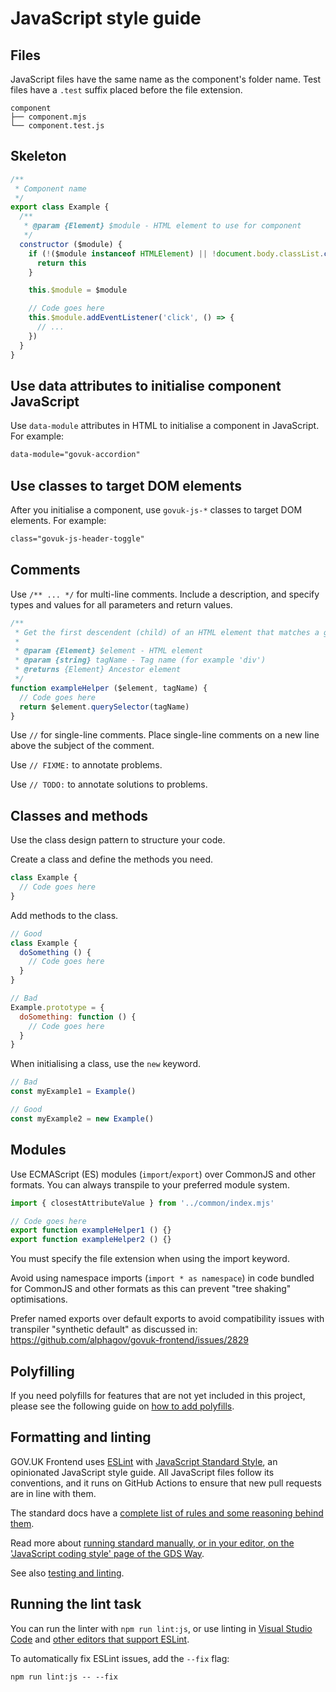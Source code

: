 # JavaScript style guide

## Files

JavaScript files have the same name as the component's folder name. Test files have a `.test` suffix placed before the file extension.

```console
component
├── component.mjs
└── component.test.js
```

## Skeleton

```mjs
/**
 * Component name
 */
export class Example {
  /**
   * @param {Element} $module - HTML element to use for component
   */
  constructor ($module) {
    if (!($module instanceof HTMLElement) || !document.body.classList.contains('govuk-frontend-supported')) {
      return this
    }

    this.$module = $module

    // Code goes here
    this.$module.addEventListener('click', () => {
      // ...
    })
  }
}
```

## Use data attributes to initialise component JavaScript

Use `data-module` attributes in HTML to initialise a component in JavaScript. For example:

```html
data-module="govuk-accordion"
```

## Use classes to target DOM elements

After you initialise a component, use `govuk-js-*` classes to target DOM elements. For example:

```html
class="govuk-js-header-toggle"
```

## Comments

Use `/** ... */` for multi-line comments. Include a description, and specify types and values for all parameters and return values.

```mjs
/**
 * Get the first descendent (child) of an HTML element that matches a given tag name
 *
 * @param {Element} $element - HTML element
 * @param {string} tagName - Tag name (for example 'div')
 * @returns {Element} Ancestor element
 */
function exampleHelper ($element, tagName) {
  // Code goes here
  return $element.querySelector(tagName)
}
```

Use `//` for single-line comments. Place single-line comments on a new line above the subject of the comment.

Use `// FIXME:` to annotate problems.

Use `// TODO:` to annotate solutions to problems.

## Classes and methods

Use the class design pattern to structure your code.

Create a class and define the methods you need.

```mjs
class Example {
  // Code goes here
}
```

Add methods to the class.

```mjs
// Good
class Example {
  doSomething () {
    // Code goes here
  }
}

// Bad
Example.prototype = {
  doSomething: function () {
    // Code goes here
  }
}
```

When initialising a class, use the `new` keyword.

```mjs
// Bad
const myExample1 = Example()

// Good
const myExample2 = new Example()
```

## Modules

Use ECMAScript (ES) modules (`import`/`export`) over CommonJS and other formats. You can always transpile to your preferred module system.

```mjs
import { closestAttributeValue } from '../common/index.mjs'

// Code goes here
export function exampleHelper1 () {}
export function exampleHelper2 () {}
```

You must specify the file extension when using the import keyword.

Avoid using namespace imports (`import * as namespace`) in code bundled for CommonJS and other formats as this can prevent "tree shaking" optimisations.

Prefer named exports over default exports to avoid compatibility issues with transpiler "synthetic default" as discussed in: https://github.com/alphagov/govuk-frontend/issues/2829

## Polyfilling

If you need polyfills for features that are not yet included in this project, please see the following guide on [how to add polyfills](../polyfilling.md).

## Formatting and linting

GOV.UK Frontend uses [ESLint](https://eslint.org) with [JavaScript Standard Style](https://standardjs.com), an opinionated JavaScript style guide. All JavaScript files follow its conventions, and it runs on GitHub Actions to ensure that new pull requests are in line with them.

The standard docs have a [complete list of rules and some reasoning behind them](https://standardjs.com/rules.html).

Read more about [running standard manually, or in your editor, on the 'JavaScript coding style' page of the GDS Way](https://gds-way.cloudapps.digital/manuals/programming-languages/js.html#linting).

See also [testing and linting](/docs/releasing/testing-and-linting.md).

## Running the lint task

You can run the linter with `npm run lint:js`, or use linting in [Visual Studio Code](https://marketplace.visualstudio.com/items?itemName=dbaeumer.vscode-eslint) and [other editors that support ESLint](https://eslint.org/docs/latest/use/integrations#editors).

To automatically fix ESLint issues, add the `--fix` flag:

```shell
npm run lint:js -- --fix
```
